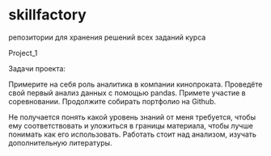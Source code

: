# skillfactory
репозитории для хранения решений всех заданий курса

Project_1

Задачи проекта:

Примерите на себя роль аналитика в компании кинопроката.
Проведёте свой первый анализ данных с помощью pandas.
Примете участие в соревновании.
Продолжите собирать портфолио на Github.

Не получается понять какой уровень знаний от меня требуется, чтобы ему соответствовать и уложиться в границы материала, чтобы лучше понимать как его использовать.
Работать стоит над анализом, изучать дополнительную литературы.


